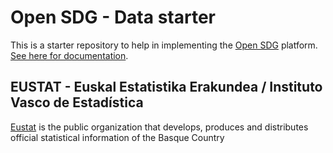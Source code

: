 # Open SDG - Data starter

This is a starter repository to help in implementing the [Open SDG](https://github.com/open-sdg/open-sdg) platform. [See here for documentation](https://open-sdg.readthedocs.io).




## EUSTAT - Euskal Estatistika Erakundea / Instituto Vasco de Estadística

[Eustat](https://en.eustat.eus/indice.html) is the public organization that develops, produces and distributes official statistical information of the Basque Country
